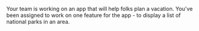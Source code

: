 Your team is working on an app that will help folks plan a vacation. You've been assigned to work on one feature for the app - to display a list of national parks in an area.
